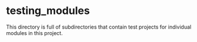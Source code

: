 # testing_modules
This directory is full of subdirectories that contain test projects for individual modules in this project.
